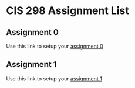 # CIS 298 Assignment List

## Assignment 0
Use this link to setup your [assignment 0](https://classroom.github.com/a/DHMB6z4e)

## Assignment 1
Use this link to setup your [assignment 1](https://classroom.github.com/a/Ag9IGQEe)
